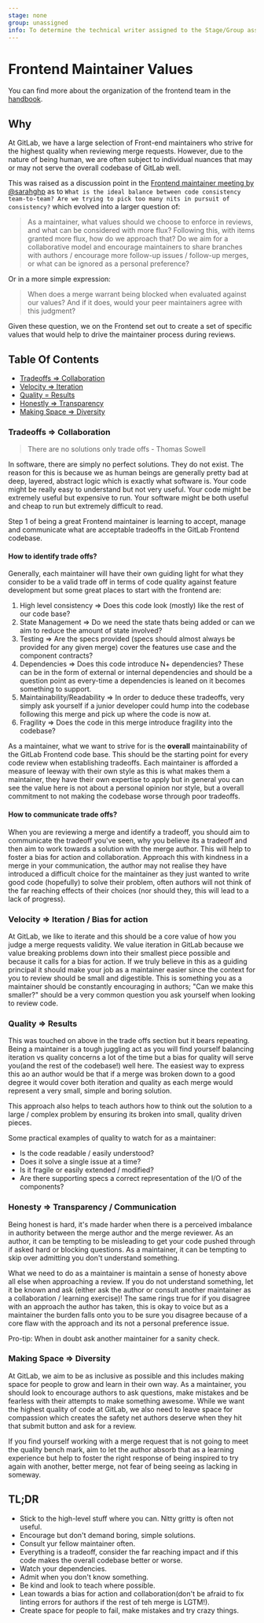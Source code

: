 ```yaml
---
stage: none
group: unassigned
info: To determine the technical writer assigned to the Stage/Group associated with this page, see https://about.gitlab.com/handbook/engineering/ux/technical-writing/#assignments
---
```


# Frontend Maintainer Values

You can find more about the organization of the frontend team in the [handbook](https://about.gitlab.com/handbook/engineering/frontend/).

## Why

At GitLab, we have a large selection of Front-end maintainers who strive for the highest quality when reviewing merge requests. However, due to the nature of being human, we are often subject to individual nuances that may or may not serve the overall codebase of GitLab well. 

This was raised as a discussion point in the [Frontend maintainer meeting by @sarahghp](https://docs.google.com/document/d/1RPdpyoJrBsRkwi7LWDpJfLuDnMnbn8nzrLOdVObBdfM/edit#heading=h.mtuikdpz09jx) as to `What is the ideal balance between code consistency team-to-team? Are we trying to pick too many nits in pursuit of consistency?` which evolved into a larger question of:

> As a maintainer, what values should we choose to enforce in reviews, and what can be considered with more flux? Following this, with items granted more flux, how do we approach that? Do we aim for a collaborative model and encourage maintainers to share branches with authors / encourage more follow-up issues / follow-up merges, or what can be ignored as a personal preference?

Or in a more simple expression:

> When does a merge warrant being blocked when evaluated against our values? And if it does, would your peer maintainers agree with this judgment?

Given these question, we on the Frontend set out to create a set of specific values that would help to drive the maintainer process during reviews.

## Table Of Contents

- [Tradeoffs => Collaboration](#tradeoffs----collaboration)
- [Velocity => Iteration](#velocity----iteration)
- [Quality = Results](#quality---results)
- [Honestly => Transparency](#honestly----transparency)
- [Making Space => Diversity](#making-space----diversity)

### Tradeoffs => Collaboration

> There are no solutions only trade offs - Thomas Sowell

In software, there are simply no perfect solutions. They do not exist. The reason for this is because we as human beings are generally pretty bad at deep, layered, abstract logic which is exactly what software is. Your code might be really easy to understand but not very useful. Your code might be extremely useful but expensive to run. Your software might be both useful and cheap to run but extremely difficult to read. 

Step 1 of being a great Frontend maintainer is learning to accept, manage and communicate what are acceptable tradeoffs in the GitLab Frontend codebase. 

#### How to identify trade offs?

Generally, each maintainer will have their own guiding light for what they consider to be a valid trade off in terms of code quality against feature development but some great places to start with the frontend are:

1. High level consistency => Does this code look (mostly) like the rest of our code base? 
1. State Management => Do we need the state thats being added or can we aim to reduce the amount of state involved?
1. Testing => Are the specs provided (specs should almost always be provided for any given merge) cover the features use case and the component contracts? 
1. Dependencies => Does this code introduce N+ dependencies? These can be in the form of external or internal dependencies and should be a question point as every-time a dependencies is leaned on it becomes something to support.
1. Maintainability/Readability => In order to deduce these tradeoffs, very simply ask yourself if a junior developer could hump into the codebase following this merge and pick up where the code is now at. 
1. Fragility => Does the code in this merge introduce fragility into the codebase?

As a maintainer, what we want to strive for is the **overall** maintainability of the GitLab Frontend code base. This should be the starting point for every code review when establishing tradeoffs. Each maintainer is afforded a measure of leeway with their own style as this is what makes them a maintainer, they have their own expertise to apply but in general you can see the value here is not about a personal opinion nor style, but a overall commitment to not making the codebase worse through poor tradeoffs. 

#### How to communicate trade offs?

When you are reviewing a merge and identify a tradeoff, you should aim to communicate the tradeoff you've seen, why you believe its a tradeoff and then aim to work towards a solution with the merge author. This will help to foster a bias for action and collaboration. Approach this with kindness in a merge in your communication, the author may not realise they have introduced a difficult choice for the maintainer as they just wanted to write good code (hopefully) to solve their problem, often authors will not think of the far reaching effects of their choices (nor should they, this will lead to a lack of progress). 

### Velocity => Iteration / Bias for action

At GitLab, we like to iterate and this should be a core value of how you judge a merge requests validity. We value iteration in GitLab because we value breaking problems down into their smallest piece possible and because it calls for a bias for action. If we truly believe in this as a guiding principal it should make your job as a maintainer easier since the context for you to review should be small and digestible. This is something you as a maintainer should be constantly encouraging in authors; "Can we make this smaller?" should be a very common question you ask yourself when looking to review code. 

### Quality => Results

This was touched on above in the trade offs section but it bears repeating. Being a maintainer is a tough juggling act as you will find yourself balancing iteration vs quality concerns a lot of the time but a bias for quality will serve you(and the rest of the codebase!) well here. The easiest way to express this ao an author would be that if a merge was broken down to a good degree it would cover both iteration and quality as each merge would represent a very small, simple and boring solution. 

This approach also helps to teach authors how to think out the solution to a large / complex problem by ensuring its broken into small, quality driven pieces. 

Some practical examples of quality to watch for as a maintainer:

- Is the code readable / easily understood?
- Does it solve a single issue at a time?
- Is it fragile or easily extended / modified?
- Are there supporting specs a correct representation of the I/O of the components? 

### Honesty => Transparency / Communication

Being honest is hard, it's made harder when there is a perceived imbalance in authority between the merge author and the merge reviewer. As an author, it can be tempting to be misleading to get your code pushed through if asked hard or blocking questions. As a maintainer, it can be tempting to skip over admitting you don't understand something. 

What we need to do as a maintainer is maintain a sense of honesty above all else when approaching a review. If you do not understand something, let it be known and ask (either ask the author or consult another maintainer as a collaboration / learning exercise)! The same rings true for if you disagree with an approach the author has taken, this is okay to voice but as a maintainer the burden falls onto you to be sure you disagree because of a core flaw with the approach and its not a personal preference issue.

Pro-tip: When in doubt ask another maintainer for a sanity check.

### Making Space => Diversity

At GitLab, we aim to be as inclusive as possible and this includes making space for people to grow and learn in their own way. As a maintainer, you should look to encourage authors to ask questions, make mistakes and be fearless with their attempts to make something awesome. While we want the highest quality of code at GitLab, we also need to leave space for compassion which creates the safety net authors deserve when they hit that submit button and ask for a review. 

If you find yourself working with a merge request that is not going to meet the quality bench mark, aim to let the author absorb that as a learning experience but help to foster the right response of being inspired to try again with another, better merge, not fear of being seeing as lacking in someway. 

## TL;DR

- Stick to the high-level stuff where you can. Nitty gritty is often not useful. 
- Encourage but don't demand boring, simple solutions. 
- Consult yur fellow maintainer often.
- Everything is a tradeoff, consider the far reaching impact and if this code makes the overall codebase better or worse. 
- Watch your dependencies. 
- Admit when you don't know something.
- Be kind and look to teach where possible.
- Lean towards a bias for action and collaboration(don't be afraid to fix linting errors for authors if the rest of teh merge is LGTM!).
- Create space for people to fail, make mistakes and try crazy things. 
